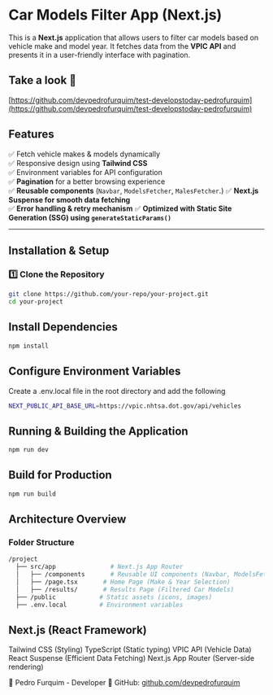 # Car Models Filter App (Next.js)

This is a **Next.js** application that allows users to filter car models based on vehicle make and model year. It fetches data from the **VPIC API** and presents it in a user-friendly interface with pagination.

## Take a look 👀

[https://github.com/devpedrofurquim/test-developstoday-pedrofurquim](https://github.com/devpedrofurquim/test-developstoday-pedrofurquim)

## Features

✅ Fetch vehicle makes & models dynamically  
✅ Responsive design using **Tailwind CSS**  
✅ Environment variables for API configuration  
✅ **Pagination** for a better browsing experience  
✅ **Reusable components** (`Navbar`, `ModelsFetcher`, `MalesFetcher`.)
✅ **Next.js Suspense for smooth data fetching**  
✅ **Error handling & retry mechanism**
✅ **Optimized with Static Site Generation (SSG) using `generateStaticParams()`**

---

## Installation & Setup

### **1️⃣ Clone the Repository**

```sh
git clone https://github.com/your-repo/your-project.git
cd your-project
```

## Install Dependencies

```sh
npm install
```

## Configure Environment Variables

Create a .env.local file in the root directory and add the following

```sh
NEXT_PUBLIC_API_BASE_URL=https://vpic.nhtsa.dot.gov/api/vehicles
```

## Running & Building the Application

```sh
npm run dev
```

## Build for Production

```sh
npm run build
```

## Architecture Overview

### Folder Structure

```sh
/project
  ├── src/app               # Next.js App Router
  │   ├── /components       # Reusable UI components (Navbar, ModelsFetcher, MakesFetcher)
  │   ├── /page.tsx       # Home Page (Make & Year Selection)
  │   ├── /results/       # Results Page (Filtered Car Models)
  ├── /public            # Static assets (icons, images)
  ├── .env.local         # Environment variables
```

## Next.js (React Framework)

Tailwind CSS (Styling)
TypeScript (Static typing)
VPIC API (Vehicle Data)
React Suspense (Efficient Data Fetching)
Next.js App Router (Server-side rendering)

👤 Pedro Furquim - Developer
🔗 GitHub: [github.com/devpedrofurquim](https://github.com/devpedrofurquim)
